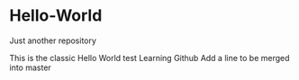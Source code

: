# Hello-World
Just another repository

This is the classic Hello World test
Learning Github
Add a line to be merged into master